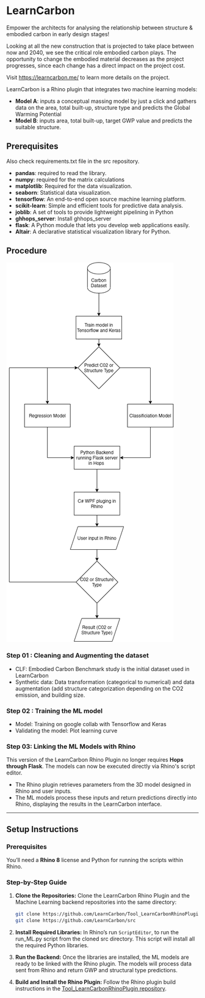 # LearnCarbon
Empower the architects for  analysing the relationship between structure & embodied carbon in early design stages!

Looking at all the new construction that is projected to take place between now and 2040, we see the critical role embodied carbon plays.
The opportunity to change the embodied material decreases as the project progresses, since each change has a direct impact on the project cost.

Visit https://learncarbon.me/ to learn more details on the project.

LearnCarbon is a Rhino plugin that integrates two machine learning models:
* **Model A**: inputs a conceptual massing model by just a click and gathers data on the area, total built-up, structure type and predicts the Global Warming Potential
* **Model B**: inputs area, total built-up, target GWP value and predicts the suitable structure.

## Prerequisites
Also check requirements.txt file in the src repository.
* **pandas**: required to read the library.
* **numpy**: required for the matrix calculations
* **matplotlib**: Required for the data visualization.
* **seaborn**: Statistical data visualization.
* **tensorflow**: An end-to-end open source machine learning platform.
* **scikit-learn**: Simple and efficient tools for predictive data analysis.
* **joblib**: A set of tools to provide lightweight pipelining in Python
* **ghhops_server**: Install ghhops_server
* **flask**: A Python module that lets you develop web applications easily.
* **Altair**: A declarative statistical visualization library for Python.

## Procedure

![Flow Chart](https://github.com/LearnCarbon/src/blob/main/examples/LearnCarbon.drawio.png)

### Step 01 : Cleaning and Augmenting the dataset
* CLF: Embodied Carbon Benchmark study is the initial dataset used in LearnCarbon
* Synthetic data: Data transformation (categorical to numerical) and data augmentation (add structure categorization depending on the CO2 emission, and building size.

### Step 02 : Training the ML model
* Model: Training on google collab with Tensorflow and Keras
* Validating the model: Plot learning curve

### Step 03: Linking the ML Models with Rhino

This version of the LearnCarbon Rhino Plugin no longer requires **Hops through Flask**. The models can now be executed directly via Rhino's script editor.

- The Rhino plugin retrieves parameters from the 3D model designed in Rhino and user inputs.
- The ML models process these inputs and return predictions directly into Rhino, displaying the results in the LearnCarbon interface.

---

## Setup Instructions

### Prerequisites

You’ll need a **Rhino 8** license and Python for running the scripts within Rhino.

### Step-by-Step Guide

1. **Clone the Repositories:**
   Clone the LearnCarbon Rhino Plugin and the Machine Learning backend repositories into the same directory:
   ```bash
   git clone https://github.com/LearnCarbon/Tool_LearnCarbonRhinoPlugin
   git clone https://github.com/LearnCarbon/src

2. **Install Required Libraries:** In Rhino’s run `ScriptEditor`, to run the run_ML.py script from the cloned src directory. This script will install all the required Python libraries.

4. **Run the Backend:** Once the libraries are installed, the ML models are ready to be linked with the Rhino plugin. The models will process data sent from Rhino and return GWP and structural type predictions.

5. **Build and Install the Rhino Plugin:** Follow the Rhino plugin build instructions in the [Tool_LearnCarbonRhinoPlugin repository](https://github.com/LearnCarbon/Tool_LearnCarbonRhinoPlugin).

